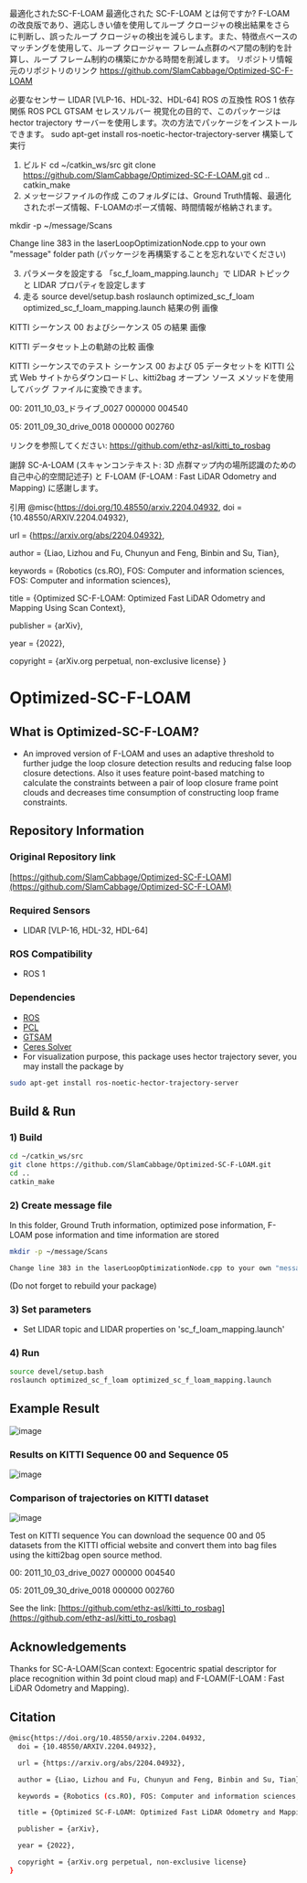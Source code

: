 最適化されたSC-F-LOAM
最適化された SC-F-LOAM とは何ですか?
F-LOAM の改良版であり、適応しきい値を使用してループ クロージャの検出結果をさらに判断し、誤ったループ クロージャの検出を減らします。また、特徴点ベースのマッチングを使用して、ループ クロージャー フレーム点群のペア間の制約を計算し、ループ フレーム制約の構築にかかる時間を削減します。
リポジトリ情報
元のリポジトリのリンク
https://github.com/SlamCabbage/Optimized-SC-F-LOAM

必要なセンサー
LIDAR [VLP-16、HDL-32、HDL-64]
ROS の互換性
ROS 1
依存関係
ROS
PCL
GTSAM
セレスソルバー
視覚化の目的で、このパッケージは hector trajectory サーバーを使用します。次の方法でパッケージをインストールできます。
sudo apt-get install ros-noetic-hector-trajectory-server
構築して実行
1) ビルド
cd ~/catkin_ws/src
git clone https://github.com/SlamCabbage/Optimized-SC-F-LOAM.git
cd ..
catkin_make
2) メッセージファイルの作成
このフォルダには、Ground Truth情報、最適化されたポーズ情報、F-LOAMのポーズ情報、時間情報が格納されます。

mkdir -p ~/message/Scans

Change line 383 in the laserLoopOptimizationNode.cpp to your own "message" folder path
(パッケージを再構築することを忘れないでください)

3) パラメータを設定する
「sc_f_loam_mapping.launch」で LIDAR トピックと LIDAR プロパティを設定します
4) 走る
source devel/setup.bash
roslaunch optimized_sc_f_loam optimized_sc_f_loam_mapping.launch
結果の例
画像

KITTI シーケンス 00 およびシーケンス 05 の結果
画像

KITTI データセット上の軌跡の比較
画像

KITTI シーケンスでのテスト シーケンス 00 および 05 データセットを KITTI 公式 Web サイトからダウンロードし、kitti2bag オープン ソース メソッドを使用してバッグ ファイルに変換できます。

00: 2011_10_03_ドライブ_0027 000000 004540

05: 2011_09_30_drive_0018 000000 002760

リンクを参照してください: https://github.com/ethz-asl/kitti_to_rosbag

謝辞
SC-A-LOAM (スキャンコンテキスト: 3D 点群マップ内の場所認識のための自己中心的空間記述子) と F-LOAM (F-LOAM : Fast LiDAR Odometry and Mapping) に感謝します。

引用
@misc{https://doi.org/10.48550/arxiv.2204.04932,
  doi = {10.48550/ARXIV.2204.04932},

  url = {https://arxiv.org/abs/2204.04932},

  author = {Liao, Lizhou and Fu, Chunyun and Feng, Binbin and Su, Tian},

  keywords = {Robotics (cs.RO), FOS: Computer and information sciences, FOS: Computer and information sciences},

  title = {Optimized SC-F-LOAM: Optimized Fast LiDAR Odometry and Mapping Using Scan Context},

  publisher = {arXiv},

  year = {2022},

  copyright = {arXiv.org perpetual, non-exclusive license}
}
# Optimized-SC-F-LOAM

## What is Optimized-SC-F-LOAM?

- An improved version of F-LOAM and uses an adaptive threshold to further judge the loop closure detection results and reducing false loop closure detections. Also it uses feature point-based matching to calculate the constraints between a pair of loop closure frame point clouds and decreases time consumption of constructing loop frame constraints.

## Repository Information

### Original Repository link

[https://github.com/SlamCabbage/Optimized-SC-F-LOAM](https://github.com/SlamCabbage/Optimized-SC-F-LOAM)

### Required Sensors

- LIDAR [VLP-16, HDL-32, HDL-64]

### ROS Compatibility

- ROS 1

### Dependencies

- [ROS](http://wiki.ros.org/noetic/Installation/Ubuntu)
- [PCL](https://pointclouds.org/downloads/#linux)
- [GTSAM](https://gtsam.org/get_started/)
- [Ceres Solver](http://www.ceres-solver.org/installation.html)
- For visualization purpose, this package uses hector trajectory sever, you may install the package by

```bash
sudo apt-get install ros-noetic-hector-trajectory-server
```

## Build & Run

### 1) Build

```bash
cd ~/catkin_ws/src
git clone https://github.com/SlamCabbage/Optimized-SC-F-LOAM.git
cd ..
catkin_make
```

### 2) Create message file

In this folder, Ground Truth information, optimized pose information, F-LOAM pose information and time information are stored

```bash
mkdir -p ~/message/Scans

Change line 383 in the laserLoopOptimizationNode.cpp to your own "message" folder path
```

(Do not forget to rebuild your package)

### 3) Set parameters

- Set LIDAR topic and LIDAR properties on 'sc_f_loam_mapping.launch'

### 4) Run

```bash
source devel/setup.bash
roslaunch optimized_sc_f_loam optimized_sc_f_loam_mapping.launch
```

## Example Result

![image](https://user-images.githubusercontent.com/95751923/155124889-934ea649-3b03-4e8d-84af-608753f34c93.png)

### Results on KITTI Sequence 00 and Sequence 05

![image](https://user-images.githubusercontent.com/95751923/155125294-980e6a3d-6e76-4a23-9771-493ba278677e.png)

### Comparison of trajectories on KITTI dataset

![image](https://user-images.githubusercontent.com/95751923/155125478-a361762f-f18e-4161-b892-6f5080f5681f.png)

Test on KITTI sequence
You can download the sequence 00 and 05 datasets from the KITTI official website and convert them into bag files using the kitti2bag open source method.

00: 2011_10_03_drive_0027 000000 004540

05: 2011_09_30_drive_0018 000000 002760

See the link: [https://github.com/ethz-asl/kitti_to_rosbag](https://github.com/ethz-asl/kitti_to_rosbag)

## Acknowledgements

Thanks for SC-A-LOAM(Scan context: Egocentric spatial descriptor for place recognition within 3d point cloud map) and F-LOAM(F-LOAM : Fast LiDAR Odometry and Mapping).

## Citation

```bash
@misc{https://doi.org/10.48550/arxiv.2204.04932,
  doi = {10.48550/ARXIV.2204.04932},

  url = {https://arxiv.org/abs/2204.04932},

  author = {Liao, Lizhou and Fu, Chunyun and Feng, Binbin and Su, Tian},

  keywords = {Robotics (cs.RO), FOS: Computer and information sciences, FOS: Computer and information sciences},

  title = {Optimized SC-F-LOAM: Optimized Fast LiDAR Odometry and Mapping Using Scan Context},

  publisher = {arXiv},

  year = {2022},

  copyright = {arXiv.org perpetual, non-exclusive license}
}
```
